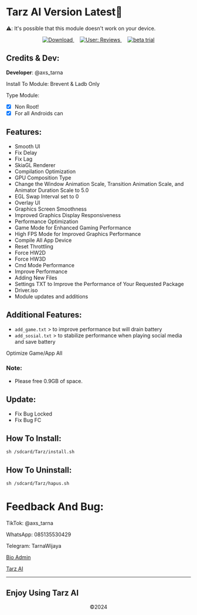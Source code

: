 # Tarz AI Version Latest👾

⚠️: It's possible that this module doesn't work on your device.

<p align="center">
  <a href="https://github.com/TarnaWijaya/Modul-Tarz/releases/tag/Download-Tarz-AI"
  target="_blank">
    <img src="https://img.shields.io/badge/Download-Here-blue?style=for-the-badge" alt="Download">
  </a>
  &nbsp;&nbsp;&nbsp;
  <a href="https://github.com/TarnaWijaya/Modul-Tarz/issues/2" target="_blank">
    <img
    src="https://img.shields.io/badge/Views-Reviews-orange?style=for-the-badge"
    alt="User: Reviews">
  </a>
  &nbsp;&nbsp;&nbsp;
  <a href="https://github.com/TarnaWijaya/Modul-Tarz/issues/3" target="_blank">
    <img
    src="https://img.shields.io/badge/Version-Beta-yellow?style=for-the-badge"
    alt="beta trial">
  </a>
</p>

## Credits & Dev:
**Developer**: @axs_tarna

Install To Module:
Brevent & Ladb Only

Type Module:
- [x] Non Root!
- [x] For all Androids can

## Features:
- Smooth UI
- Fix Delay
- Fix Lag
- SkiaGL Renderer
- Compilation Optimization
- GPU Composition Type
- Change the Window Animation Scale, Transition Animation Scale, and Animator Duration Scale to 5.0
- EGL Swap Interval set to 0
- Overlay UI
- Graphics Screen Smoothness
- Improved Graphics Display Responsiveness
- Performance Optimization
- Game Mode for Enhanced Gaming Performance
- High FPS Mode for Improved Graphics Performance
- Compile All App Device
- Reset Throttling
- Force HW2D
- Force HW3D
- Cmd Mode Performance
- Improve Performance
- Adding New Files
- Settings TXT to Improve the Performance of Your Requested Package
- Driver.iso
- Module updates and additions

## Additional Features:
- `add_game.txt` > to improve performance but will drain battery
- `add_sosial.txt` > to stabilize performance when playing social media and save battery

Optimize Game/App All

### Note:
- Please free 0.9GB of space.

## Update:
- Fix Bug Locked
- Fix Bug FC

## How To Install:
```
sh /sdcard/Tarz/install.sh
```

## How To Uninstall:
```
sh /sdcard/Tarz/hapus.sh
```

# Feedback And Bug:
TikTok: @axs_tarna

WhatsApp: 085135530429

Telegram: TarnaWijaya

[Bio Admin](https://vercel.app/tarna-wijaya.com)

[Tarz AI](https://vercel.app/tarzai.com)

-------------------------------------------------------------------------
  Enjoy Using Tarz AI
-------------------------------------------------------------------------
<p align="center">©2024</p>